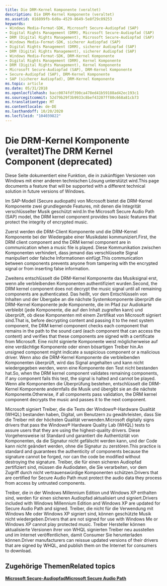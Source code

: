 ```yaml
---
title: Die DRM-Kernel Komponente (veraltet)
description: Die DRM-Kernel Komponente (veraltet)
ms.assetid: 016899fb-6d0a-4529-8649-5e8f29c89253
keywords:
- Windows Media-Format-SDK, Microsoft Secure-Audiopfad (SAP)
- Digital Rights Management (DRM), Microsoft Secure-Audiopfad (SAP)
- DRM (Digital Rights Management), Microsoft Secure-Audiopfad (SAP)
- Windows Media-Format-SDK, sicherer Audiopfad (SAP)
- Digital Rights Management (DRM), sicherer Audiopfad (SAP)
- DRM (Digital Rights Management), sicherer Audiopfad (SAP)
- Windows Media-Format-SDK, DRM-Kernel Komponente
- Digital Rights Management (DRM), Kernel Komponente
- DRM (Digital Rights Management), Kernel Komponente
- Microsoft Secure-Audiopfad (SAP), DRM-Kernel Komponente
- Secure-Audiopfad (SAP), DRM-Kernel Komponente
- SAP (sicherer Audiopfad), DRM-Kernel Komponente
ms.topic: article
ms.date: 05/31/2018
ms.openlocfilehash: bacc0074fdf390ca478ed41b59188ad42ec193c1
ms.sourcegitcommit: 52d79b29f3b9933c8bef43207ff80c668a81cb73
ms.translationtype: MT
ms.contentlocale: de-DE
ms.lasthandoff: 10/20/2020
ms.locfileid: "104039822"
---
```

# <a name="the-drm-kernel-component-deprecated"></a><span data-ttu-id="5ad19-115">Die DRM-Kernel Komponente (veraltet)</span><span class="sxs-lookup"><span data-stu-id="5ad19-115">The DRM Kernel Component (deprecated)</span></span>

<span data-ttu-id="5ad19-116">Diese Seite dokumentiert eine Funktion, die in zukünftigen Versionen von Windows mit einer anderen technischen Lösung unterstützt wird.</span><span class="sxs-lookup"><span data-stu-id="5ad19-116">This page documents a feature that will be supported with a different technical solution in future versions of Windows.</span></span>

<span data-ttu-id="5ad19-117">Im SAP-Modell (Secure audiopath) von Microsoft bietet die DRM-Kernel Komponente zwei grundlegende Features, mit denen die Integrität verschlüsselter Musik geschützt wird.</span><span class="sxs-lookup"><span data-stu-id="5ad19-117">In the Microsoft Secure Audio Path (SAP) model, the DRM kernel component provides two basic features that protect the integrity of encrypted music.</span></span>

<span data-ttu-id="5ad19-118">Zuerst werden die DRM-Client Komponente und die DRM-Kernel Komponente bei der Wiedergabe einer Musikdatei kommuniziert.</span><span class="sxs-lookup"><span data-stu-id="5ad19-118">First, the DRM client component and the DRM kernel component are in communication when a music file is played.</span></span> <span data-ttu-id="5ad19-119">Diese Kommunikation zwischen Komponenten verhindert, dass jemand das verschlüsselte Signal manipuliert oder falsche Informationen einfügt.</span><span class="sxs-lookup"><span data-stu-id="5ad19-119">This communication between components prevents anyone from tampering with the encrypted signal or from inserting false information.</span></span>

<span data-ttu-id="5ad19-120">Zweitens entschlüsselt die DRM-Kernel Komponente das Musiksignal erst, wenn alle verbleibenden Komponenten authentifiziert wurden.</span><span class="sxs-lookup"><span data-stu-id="5ad19-120">Second, the DRM kernel component does not decrypt the music signal until all remaining components are authenticated.</span></span> <span data-ttu-id="5ad19-121">Das heißt, vor dem Entschlüsseln von Inhalten und der Übergabe an die nächste Systemkomponente überprüft die DRM-Kernel Komponente jede Komponente, die im Pfad zur Audiokarte verbleibt (jede Komponente, die auf den Inhalt zugreifen kann) und überprüft, ob diese Komponenten mit einem Zertifikat von Microsoft signiert sind.</span><span class="sxs-lookup"><span data-stu-id="5ad19-121">That is, before decrypting content and passing it to the next system component, the DRM kernel component checks each component that remains in the path to the sound card (each component that can access the content) and verifies that these components are signed with a certificate from Microsoft.</span></span> <span data-ttu-id="5ad19-122">Eine nicht signierte Komponente weist möglicherweise auf eine verdächtige Komponente oder einen bösartigen Treiber hin.</span><span class="sxs-lookup"><span data-stu-id="5ad19-122">An unsigned component might indicate a suspicious component or a malicious driver.</span></span> <span data-ttu-id="5ad19-123">Wenn also die DRM-Kernel Komponente die verbleibenden Komponenten überprüft, wird das Signal angehalten und kann nicht wiedergegeben werden, wenn eine Komponente den Test nicht bestanden hat.</span><span class="sxs-lookup"><span data-stu-id="5ad19-123">So, when the DRM kernel component validates remaining components, if any component fails this test, the signal is halted and cannot be played.</span></span> <span data-ttu-id="5ad19-124">Wenn alle Komponenten die Überprüfung bestehen, entschlüsselt die DRM-Kernel Komponente andernfalls die Musik und übergibt sie an die nächste Komponente.</span><span class="sxs-lookup"><span data-stu-id="5ad19-124">Otherwise, if all components pass validation, the DRM kernel component decrypts the music and passes it to the next component.</span></span>

<span data-ttu-id="5ad19-125">Microsoft signiert Treiber, die die Tests der Windows®-Hardware Qualität (WHQL) bestanden haben, Digital, um Benutzern zu gewährleisten, dass Sie die Treiber mit der höchsten Qualität verwenden.</span><span class="sxs-lookup"><span data-stu-id="5ad19-125">Microsoft digitally signs drivers that pass the Windows® Hardware Quality Lab (WHQL) tests to assure users that they are using the highest-quality drivers.</span></span> <span data-ttu-id="5ad19-126">Diese Vorgehensweise ist Standard und garantiert die Authentizität von Komponenten, da die Signatur nicht gefälscht werden kann, und der Code kann nicht geändert werden, ohne die Signatur zu zerstören.</span><span class="sxs-lookup"><span data-stu-id="5ad19-126">This practice is standard and guarantees the authenticity of components because the signature cannot be forged, nor can the code be modified without destroying the signature.</span></span> <span data-ttu-id="5ad19-127">Treiber, die für einen sicheren Audiopfad zertifiziert sind, müssen die Audiodaten, die Sie verarbeiten, vor dem Zugriff durch nicht vertrauenswürdige Komponenten schützen.</span><span class="sxs-lookup"><span data-stu-id="5ad19-127">Drivers that are certified for Secure Audio Path must protect the audio data they process from access by untrusted components.</span></span> 

<span data-ttu-id="5ad19-128">Treiber, die in der Windows Millennium Edition und Windows XP enthalten sind, werden für einen sicheren Audiopfad aktualisiert und signiert.</span><span class="sxs-lookup"><span data-stu-id="5ad19-128">Drivers included with Windows Millennium Edition and Windows XP are updated for Secure Audio Path and signed.</span></span> <span data-ttu-id="5ad19-129">Treiber, die nicht für die Verwendung mit Windows Me oder Windows XP signiert sind, können geschützte Musik nicht wiedergeben.</span><span class="sxs-lookup"><span data-stu-id="5ad19-129">Drivers that are not signed for use with Windows Me or Windows XP cannot play protected music.</span></span> <span data-ttu-id="5ad19-130">Treiber Hersteller können aktualisierte Versionen ihrer von WHQL signierten Treiber neu ausstellen und im Internet veröffentlichen, damit Consumer Sie herunterladen können.</span><span class="sxs-lookup"><span data-stu-id="5ad19-130">Driver manufacturers can reissue updated versions of their drivers that are signed by WHQL, and publish them on the Internet for consumers to download.</span></span>

## <a name="related-topics"></a><span data-ttu-id="5ad19-131">Zugehörige Themen</span><span class="sxs-lookup"><span data-stu-id="5ad19-131">Related topics</span></span>

<dl> <dt>

[<span data-ttu-id="5ad19-132">**Microsoft Secure-Audiopfad**</span><span class="sxs-lookup"><span data-stu-id="5ad19-132">**Microsoft Secure Audio Path**</span></span>](microsoft-secure-audio-path--deprecated.md)
</dt> </dl>

 

 




